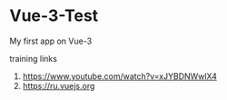 # Vue-3-Test

My first app on Vue-3

training links
1. https://www.youtube.com/watch?v=xJYBDNWwlX4
2. https://ru.vuejs.org